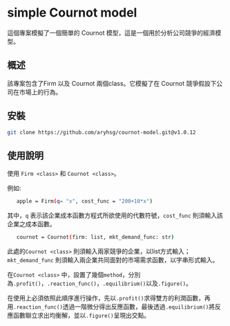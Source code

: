 # simple Cournot model

這個專案模擬了一個簡單的 Cournot 模型，這是一個用於分析公司競爭的經濟模型。

## 概述

該專案包含了Firm 以及 Cournot 兩個class。它模擬了在 Cournot 競爭假設下公司在市場上的行為。

## 安裝

   ```bash
   git clone https://github.com/aryhsg/cournot-model.git@v1.0.12
```
## 使用說明

使用 `Firm <class>` 和 `Cournot <class>`。

例如:
```bash
   apple = Firm(q= "x", cost_func = "200+10*x")
```
其中，`q` 表示該企業成本函數方程式所欲使用的代數符號，`cost_func` 則須輸入該企業之成本函數。 

```bash
   cournot = Cournot(firm: list, mkt_demand_func: str)
```

此處的`Cournot <class>` 則須輸入兩家競爭的企業，以list方式輸入；`mkt_demand_func` 則須輸入兩企業共同面對的市場需求函數，以字串形式輸入。

在`Cournot <class>` 中，設置了幾個`method`，分別為`.profit()`，`.reaction_func()`，`.equilibrium()`以及`.figure()`。

在使用上必須依照此順序進行操作，先以`.profit()`求得雙方的利潤函數，再用`.reaction_func()`透過一階微分得出反應函數，最後透過`.equilibrium()`將反應函數聯立求出均衡解，並以`.figure()`呈現出交點。


